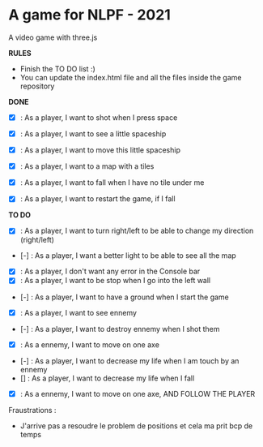 A game for NLPF - 2021
===========================

A video game with three.js

**RULES**
- Finish the TO DO list :)
- You can update the index.html file and all the files inside the game repository

**DONE**

- [X] : As a player, I want to shot when I press space
- [X] : As a player, I want to see a little spaceship
- [X] : As a player, I want to move this little spaceship
- [X] : As a player, I want to a map with a tiles
- [X] : As a player, I want to fall when I have no tile under me
- [X] : As a player, I want to restart the game, if I fall


**TO DO**

- [X] : As a player, I want to turn right/left to be able to change my direction (right/left)
- [-] : As a player, I want a better light to be able to see all the map
- [X] : As a player, I don't want any error in the Console bar 
- [X] : As a player, I want to be stop when I go into the left wall
- [-] : As a player, I want to have a ground when I start the game
- [X] : As a player, I want to see ennemy
- [-] : As a player, I want to destroy ennemy when I shot them
- [X] : As a ennemy, I want to move on one axe
- [-] : As a player, I want to decrease my life when I am touch by an ennemy
- [] : As a player, I want to decrease my life when I fall 



- [x] : As a ennemy, I want to move on one axe, AND FOLLOW THE PLAYER


Fraustrations : 
- J'arrive pas a resoudre le problem de positions et cela ma prit bcp de temps